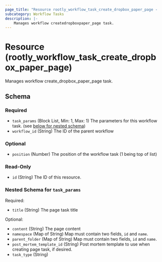 ```yaml
---
page_title: "Resource rootly_workflow_task_create_dropbox_paper_page - terraform-provider-rootly"
subcategory: Workflow Tasks
description: |-
    Manages workflow createdropboxpaper_page task.
---
```


# Resource (rootly_workflow_task_create_dropbox_paper_page)

Manages workflow create_dropbox_paper_page task.

<!-- schema generated by tfplugindocs -->
## Schema

### Required

- `task_params` (Block List, Min: 1, Max: 1) The parameters for this workflow task. (see [below for nested schema](#nestedblock--task_params))
- `workflow_id` (String) The ID of the parent workflow

### Optional

- `position` (Number) The position of the workflow task (1 being top of list)

### Read-Only

- `id` (String) The ID of this resource.

<a id="nestedblock--task_params"></a>
### Nested Schema for `task_params`

Required:

- `title` (String) The page task title

Optional:

- `content` (String) The page content
- `namespace` (Map of String) Map must contain two fields, `id` and `name`.
- `parent_folder` (Map of String) Map must contain two fields, `id` and `name`.
- `post_mortem_template_id` (String) Post mortem template to use when creating page task, if desired.
- `task_type` (String)
